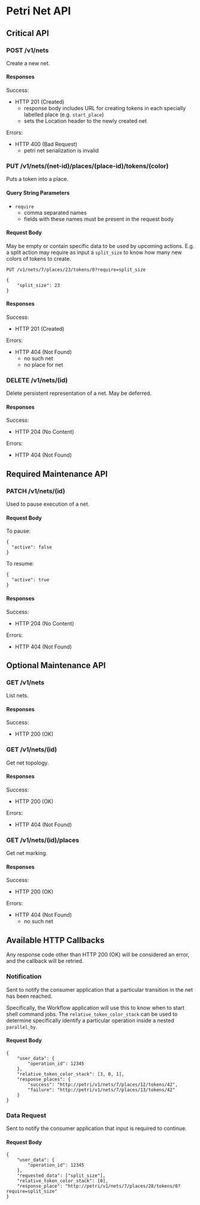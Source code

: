 # Petri Net API

## Critical API

### POST /v1/nets
Create a new net.

#### Responses
Success:

- HTTP 201 (Created)
    - response body includes URL for creating tokens in each specially labelled
      place (e.g. `start_place`)
    - sets the Location header to the newly created net

Errors:

- HTTP 400 (Bad Request)
    - petri net serialization is invalid

### PUT /v1/nets/(net-id)/places/(place-id)/tokens/(color)
Puts a token into a place.

#### Query String Parameters

- `require`
    - comma separated names
    - fields with these names must be present in the request body

#### Request Body
May be empty or contain specific data to be used by upcoming actions.  E.g. a
split action may require as input a `split_size` to know how many new colors of
tokens to create.

    PUT /v1/nets/7/places/23/tokens/0?require=split_size

    {
        "split_size": 23
    }

#### Responses
Success:

- HTTP 201 (Created)

Errors:

- HTTP 404 (Not Found)
    - no such net
    - no place for net

### DELETE /v1/nets/(id)
Delete persistent representation of a net.  May be deferred.

#### Responses
Success:

- HTTP 204 (No Content)

Errors:

- HTTP 404 (Not Found)


## Required Maintenance API

### PATCH /v1/nets/(id)
Used to pause execution of a net.

#### Request Body

To pause:

    {
      "active": false
    }

To resume:

    {
      "active": true
    }

#### Responses
Success:

- HTTP 204 (No Content)

Errors:

- HTTP 404 (Not Found)


## Optional Maintenance API

### GET /v1/nets
List nets.

#### Responses
Success:

- HTTP 200 (OK)

### GET /v1/nets/(id)
Get net topology.

#### Responses
Success:

- HTTP 200 (OK)

Errors:

- HTTP 404 (Not Found)

### GET /v1/nets/(id)/places
Get net marking.

#### Responses
Success:

- HTTP 200 (OK)

Errors:

- HTTP 404 (Not Found)
    - no such net


## Available HTTP Callbacks
Any response code other than HTTP 200 (OK) will be considered an error, and the
callback will be retried.

### Notification
Sent to notify the consumer application that a particular transition in the net
has been reached.

Specifically, the Workflow application will use this to know when to start
shell command jobs.  The `relative_token_color_stack` can be used to determine
specifically identify a particular operation inside a nested `parallel_by`.

#### Request Body

    {
        "user_data": {
            "operation_id": 12345
        },
        "relative_token_color_stack": [3, 0, 1],
        "response_places": {
            "success": "http://petri/v1/nets/7/places/12/tokens/42",
            "failure": "http://petri/v1/nets/7/places/13/tokens/42"
        }
    }

### Data Request
Sent to notify the consumer application that input is required to continue.

#### Request Body

    {
        "user_data": {
            "operation_id": 12345
        },
        "requested_data": ["split_size"],
        "relative_token_color_stack": [0],
        "response_place": "http://petri/v1/nets/7/places/28/tokens/0?require=split_size"
    }
